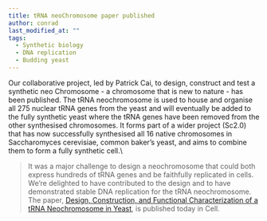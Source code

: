```yaml
---
title: tRNA neoChromosome paper published
author: conrad
last_modified_at: ""
tags:
  - Synthetic biology
  - DNA replication
  - Budding yeast
---
```

<!-- excerpt start -->
Our collaborative project, led by Patrick Cai, to design, construct and test a synthetic neo Chromosome - a chromosome that is new to nature - has been published. The tRNA neochromosome is used to house and organise all 275 nuclear tRNA genes from the yeast and will eventually be added to the fully synthetic yeast where the tRNA genes have been removed from the other synthesised chromosomes. It forms part of a wider project (Sc2.0) that has now successfully synthesised all 16 native chromosomes in Saccharomyces cerevisiae, common baker’s yeast, and aims to combine them to form a fully synthetic cell.\
<!-- excerpt end -->
> It was a major challenge to design a neochromosome that could both express hundreds of tRNA genes and be faithfully replicated in cells.
> We’re delighted to have contributed to the design and to have demonstrated stable DNA replication for the tRNA neochromosome.\
The paper, [Design, Construction, and Functional Characterization of a tRNA Neochromosome in Yeast](https://www.cell.com/cell/fulltext/S0092-8674(23)01130-3), is published today in Cell.
